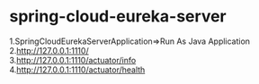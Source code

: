 # spring-cloud-eureka-server
1.SpringCloudEurekaServerApplication=>Run As Java Application    
2.http://127.0.0.1:1110/  
3.http://127.0.0.1:1110/actuator/info  
4.http://127.0.0.1:1110/actuator/health  
